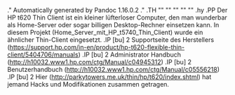 .\" Automatically generated by Pandoc 1.16.0.2
.\"
.TH "" "" "" "" ""
.hy
.PP
Der HP t620 Thin Client ist ein kleiner lüfterloser Computer, den man
wunderbar als Home\-Server oder sogar billigen Desktop\-Rechner
einsetzen kann.
In diesem Projekt (Home_Server_mit_HP_t5740_Thin_Client) wurde ein
ähnlicher Thin\-Client eingesetzt.
.IP \[bu] 2
Supportseite des
Herstellers (https://support.hp.com/in-en/product/hp-t620-flexible-thin-client/5404706/manuals)
.IP \[bu] 2
Administrator Handbuch (http://h10032.www1.hp.com/ctg/Manual/c04945312)
.IP \[bu] 2
Benutzerhandbuch (http://h10032.www1.hp.com/ctg/Manual/c05556218)
.IP \[bu] 2
Hier (http://parkytowers.me.uk/thin/hp/t620/index.shtml) hat jemand
Hacks und Modifikationen zusammen getragen.
